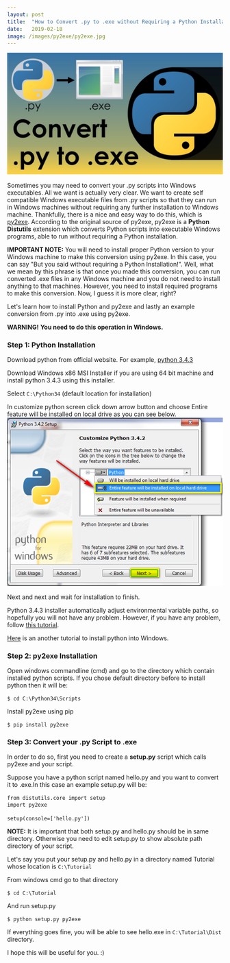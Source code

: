 ```yaml
---
layout: post
title:  "How to Convert .py to .exe without Requiring a Python Installation to Windows"
date:   2019-02-18
image: /images/py2exe/py2exe.jpg
---
```


![Py2Exe Cover](/images/py2exe/py2exe.jpg)

Sometimes you may need to convert your .py scripts into Windows executables. All we want is actually very clear. We want to create self compatible Windows executable files from .py scripts so that they can run in Windows machines without requiring any further installation to Windows machine. Thankfully, there is a nice and easy way to do this, which is [py2exe](http://www.py2exe.org/). According to the original source of py2exe, py2exe is a **Python Distutils** extension which converts Python scripts into executable Windows programs, able to run without requiring a Python installation.

**IMPORTANT NOTE:** You will need to install proper Python version to your Windows machine to make this conversion using py2exe. In this case, you can say "But you said without requiring a Python Installation!". Well, what we mean by this phrase is that once you made this conversion, you can run converted .exe files in any Windows machine and you do not need to install anything to that machines. However, you need to install required programs to make this conversion. Now, I guess it is more clear, right? 

Let's learn how to install Python and py2exe and lastly an example conversion from .py into .exe using py2exe.

**WARNING!** **You need to do this operation in Windows.**

### Step 1: Python Installation
Download python from official website. For example, [python 3.4.3](https://www.python.org/downloads/release/python-343/)

Download Windows x86 MSI Installer if you are using 64 bit machine and install python 3.4.3 using this installer.

Select ```C:\Python34``` (default location for installation)

In customize python screen click down arrow button and choose Entire feature will be installed on local drive as you can see below.
![Customize python screen](/images/py2exe/customize_python_screen.png)

Next and next and wait for installation to finish.

Python 3.4.3 installer automatically adjust environmental variable paths, so hopefully you will not have any problem.
However, if you have any problem, follow [this tutorial]( 
https://simpletutorials.com/c/1613/How+to+Add+Python+3+directories+to+your+PATH+in+Windows+7).

[Here]( https://simpletutorials.com/c/1522/Installing+Python+3+%2832+bit%29+on+Windows) is an another tutorial to install python into Windows.

### Step 2: py2exe Installation
Open windows commandline (cmd) and go to the directory which contain installed python scripts. If you chose default directory before to install python
then it will be:
```
$ cd C:\Python34\Scripts
```
Install py2exe using pip
```
$ pip install py2exe
```
### Step 3: Convert your .py Script to .exe
In order to do so, first you need to create a **setup.py** script which calls py2exe and your script. 

Suppose you have a python script named hello.py and you want to convert it to .exe.In this case an example setup.py will be:
```
from distutils.core import setup
import py2exe

setup(console=['hello.py'])
```
**NOTE:** It is important that both setup.py and hello.py should be in same directory. Otherwise you need to edit setup.py to show absolute path directory of your script.

Let's say you put your setup.py and hello.py in a directory named Tutorial whose location is ``C:\Tutorial``

From windows cmd go to that directory
```
$ cd C:\Tutorial
```
And run setup.py
```
$ python setup.py py2exe
```
If everything goes fine, you will be able to see hello.exe in ```C:\Tutorial\Dist``` directory.

I hope this will be useful for you. :)
